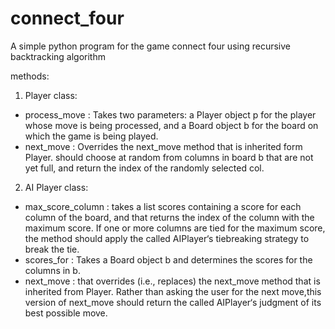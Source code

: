 # connect_four
A simple python program for the game connect four using recursive backtracking algorithm 

methods:

1. Player class:
- process_move : Takes two parameters: a Player object p for the player whose move is being processed, and a Board object b for the board on which the game is being played.
- next_move : Overrides the next_move method that is inherited form Player. should choose at random from columns in board b that are not yet full, and return the index of the randomly selected col.

2. AI Player class:
- max_score_column : takes a list scores containing a score for each column of the board, and that returns the index of the column with the maximum score. If one or more columns are tied for the maximum score, the method should apply the called AIPlayer‘s tiebreaking strategy to break the tie. 
- scores_for : Takes a Board object b and determines the scores for the columns in b. 
- next_move : that overrides (i.e., replaces) the next_move method that is inherited from Player. Rather than asking the user for the next move,this version of next_move should return the called AIPlayer‘s judgment of its best possible move. 
